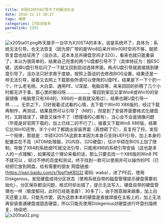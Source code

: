 ```yaml
---
title: 华硕X205TA引导不了的解决办法
date: 2016-11-17 10:27
tags: 维修
categories: IT综合技术
permalink: 2355
---
```


![x205ta01.png][1]昨天接手一台华为X205TA的本本，说是系统坏了，具体为：系统无法引导，也无法恢复（因为原厂带的是Win8后来升Win10时空间不够，就把恢复盘也给征用了（没办法，这本本总共硬盘空间才32G），看来也就只能重装了，本以为很简单的，结果自己兜里的两个U盘都引导不了（具体特征为：按ESC键，选择U盘引导后闪了一下就又回到启动选择界面，再点U盘引导就直接跳到硬盘引导了。没办法只好求救于度娘，按照上面说的去修改BIOS设置，结果还是一样无法引导，接着又去网上下载那些所谓可以使用的U盘PE，结果是下一下个扔一个，什么老毛桃、大白菜、通用PE、U深度、电脑店等，来来回回的折腾了几个小时都无济于事，那心里的郁闷呀………………。<!--more-->等回到家后又拿Win8或Win10的安装镜像（电脑里只有X64的，X86的一直我就没用过），结果也跟U盘引导一样……。无奈之下，只好报着试试看的心情，去下载个Win10 X86版的，经过下载再制作，再测试，结果竟然可以引导了（M的），但是到了安装界面要格式化硬盘时，又跳错误了，硬盘又操作不了（想撞墙的心都有），当心会不会是镜像问题（毕竟是非官网下载的，加上已经二的不行了），接着又下载Win8 X86版，结果它比Win10还惨，半个小时了都跳出安装界面（真想砸了它），反复捋了捋，发现一个规律，那就是：华硕X205TA这款本本因为本身只支持UEFI引导，加上本身的配置实在不高（ATOM处理器，2G内存，32G硬盘），估计华硕在BIOS上加了限制，导致了X64的系统或PE就没法引导，只能用X86的系统引导安装（这也是本人的一点理解），如果按这个理论来看的话，那么只要去找一个X86版的Win8 PE不就可以 ，经过不停的百度和测试，终于找到一款可以使用并可以操作的PE（已经把它放到网盘，给有需要的朋友 网盘链接: [https://pan.baidu.com/s/1bpf1eKB][2] 密码: waba），进了PE后，使用Diskgenius，发现硬盘成待分区状态（使用系统自带的磁盘管理提示硬盘需要初始化），分区保存都没问题，格式时却出错了，提示无法写入，硬盘自带的硬盘管理也一样（极度郁闷，此时已经是凌晨1：30多了），由于困意越来越重，加上白天还要上班，只能先作罢，因为这款本本的硬盘是直接焊接在主板上的，加上无法再安装普通硬盘或固态硬盘，所以只能先使用Diskgenius对硬盘进行坏盘扫描修复，待续吧…………………………………………………………………………![x205ta02.png][3]


  [1]: https://cdn.uu126.cn/usr/uploads/2016/11/3336990593.png
  [2]: https://pan.baidu.com/s/1bpf1eKB
  [3]: https://cdn.uu126.cn/usr/uploads/2016/11/245568401.png